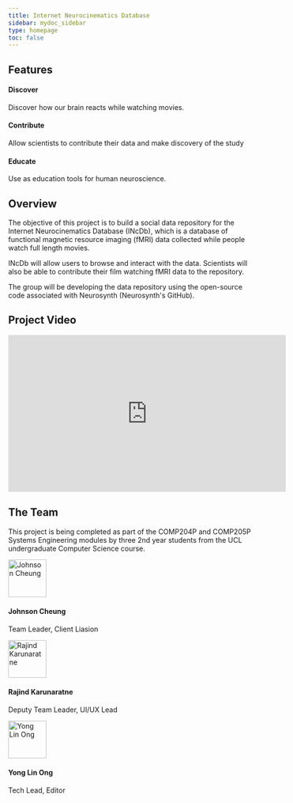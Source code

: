 ```yaml
---
title: Internet Neurocinematics Database
sidebar: mydoc_sidebar
type: homepage
toc: false
---
```


<div class="row">
  <div class="col-lg-12">
      <h2 class="page-header">Features</h2>
  </div>
  <div class="col-xs-4">
    <div class="panel panel-default text-center">
      <div class="panel-heading">
        <span class="fa-stack fa-5x">
          <i class="fa fa-circle fa-stack-2x text-primary"></i>
          <i class="fa fa-search fa-stack-1x fa-inverse"></i>
        </span>
      </div>
      <div class="panel-body">
        <h4>Discover</h4>
        <p>Discover how our brain reacts while watching movies.</p>
      </div>
    </div>
  </div>
  <div class="col-xs-4">
    <div class="panel panel-default text-center">
      <div class="panel-heading">
        <span class="fa-stack fa-5x">
          <i class="fa fa-circle fa-stack-2x text-primary"></i>
          <i class="fa fa-upload fa-stack-1x fa-inverse"></i>
        </span>
      </div>
      <div class="panel-body">
        <h4>Contribute</h4>
        <p>Allow scientists to contribute their data and make discovery of the study</p>
      </div>
    </div>
  </div>
  <div class="col-xs-4">
    <div class="panel panel-default text-center">
      <div class="panel-heading">
        <span class="fa-stack fa-5x">
          <i class="fa fa-circle fa-stack-2x text-primary"></i>
          <i class="fa fa-university fa-stack-1x fa-inverse"></i>
        </span>
      </div>
      <div class="panel-body">
        <h4>Educate</h4>
        <p>Use as education tools for human neuroscience.</p>
      </div>
    </div>
  </div>
</div>

## Overview 

The objective of this project is to build a social data repository for the Internet Neurocinematics Database (INcDb), which is a database of functional magnetic resource imaging (fMRI) data collected while people watch full length movies.

INcDb will allow users to browse and interact with the data. Scientists will also be able to contribute their film watching fMRI data to the repository.

The group will be developing the data repository using the open-source code associated with Neurosynth (Neurosynth's GitHub).

## Project Video

<iframe style="border:1px solid #ddd;" width="560" height="315" src="https://www.youtube.com/embed/KOsu35xp_eA" frameborder="0" allowfullscreen></iframe>

## The Team

This project is being completed as part of the COMP204P and COMP205P Systems Engineering modules by three 2nd year students from the UCL undergraduate Computer Science course.

<div class="row">
  <div class="col-xs-4">
    <div class="panel panel-default text-center">
      <div class="panel-heading">
        <img title="Johnson Cheung" src="{{ "/images/johnson.png" | prepend: site.baseurl }}" style="width:8vw;height:8vw" />
      </div>
      <div class="panel-body">
        <h4>Johnson Cheung</h4>
        <p>Team Leader, Client Liasion</p>
      </div>
    </div>
  </div>
  <div class="col-xs-4">
    <div class="panel panel-default text-center">
      <div class="panel-heading">
        <img title="Rajind Karunaratne" src="{{ "/images/rajind.png" | prepend: site.baseurl }}" style="width:8vw;height:8vw" />
      </div>
      <div class="panel-body">
        <h4>Rajind Karunaratne</h4>
        <p>Deputy Team Leader, UI/UX Lead</p>
      </div>
    </div>
  </div>
  <div class="col-xs-4">
    <div class="panel panel-default text-center">
      <div class="panel-heading">
        <img title="Yong Lin Ong" src="{{ "/images/donovan.png" | prepend: site.baseurl }}" style="width:8vw;height:8vw" />
      </div>
      <div class="panel-body">
        <h4>Yong Lin Ong</h4>
        <p>Tech Lead, Editor</p>
      </div>
    </div>
  </div>
</div>